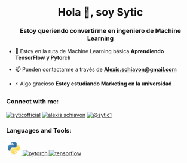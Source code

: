 <h1 align="center">Hola 👋, soy Sytic</h1>
<h3 align="center">Estoy queriendo convertirme en ingeniero de Machine Learning</h3>

- 🌱 Estoy en la ruta de Machine Learning básica **Aprendiendo TensorFlow y Pytorch**

- 📫 Pueden contactarme a través de **Alexis.schiavon@gmail.com**

- ⚡ Algo gracioso **Estoy estudiando Marketing en la universidad**

<h3 align="left">Connect with me:</h3>
<p align="left">
<a href="https://twitter.com/syticofficial" target="blank"><img align="center" src="https://raw.githubusercontent.com/rahuldkjain/github-profile-readme-generator/master/src/images/icons/Social/twitter.svg" alt="syticofficial" height="30" width="40" /></a>
<a href="https://linkedin.com/in/alexis schiavon" target="blank"><img align="center" src="https://raw.githubusercontent.com/rahuldkjain/github-profile-readme-generator/master/src/images/icons/Social/linked-in-alt.svg" alt="alexis schiavon" height="30" width="40" /></a>
<a href="https://www.youtube.com/c/@sytic1" target="blank"><img align="center" src="https://raw.githubusercontent.com/rahuldkjain/github-profile-readme-generator/master/src/images/icons/Social/youtube.svg" alt="@sytic1" height="30" width="40" /></a>
</p>

<h3 align="left">Languages and Tools:</h3>
<p align="left"> <a href="https://www.python.org" target="_blank" rel="noreferrer"> <img src="https://raw.githubusercontent.com/devicons/devicon/master/icons/python/python-original.svg" alt="python" width="40" height="40"/> </a> <a href="https://pytorch.org/" target="_blank" rel="noreferrer"> <img src="https://www.vectorlogo.zone/logos/pytorch/pytorch-icon.svg" alt="pytorch" width="40" height="40"/> </a> <a href="https://www.tensorflow.org" target="_blank" rel="noreferrer"> <img src="https://www.vectorlogo.zone/logos/tensorflow/tensorflow-icon.svg" alt="tensorflow" width="40" height="40"/> </a> </p>
